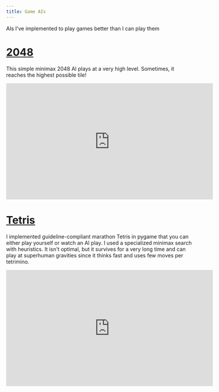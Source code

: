 ```yaml
---
title: Game AIs
---
```


AIs I've implemented to play games better than I can play them

# [2048](https://github.com/quasarbright/2048)
This simple minimax 2048 AI plays at a very high level. Sometimes, it reaches the highest possible tile!

<iframe width="560" height="315" src="https://www.youtube.com/embed/MKE-tNw-N78?si=Hbd-qFeUJSZvmNBQ" title="YouTube video player" frameborder="0" allow="accelerometer; autoplay; clipboard-write; encrypted-media; gyroscope; picture-in-picture; web-share" allowfullscreen></iframe>

# [Tetris](https://github.com/quasarbright/TetrisAI)
I implemented guideline-compliant marathon Tetris in pygame that you can either play yourself or watch an AI play. I used a specialized minimax search with heuristics. It isn't optimal, but it survives for a very long time and can play at superhuman gravities since it thinks fast and uses few moves per tetrimino.

<iframe width="560" height="315" src="https://www.youtube.com/embed/NXq3ncGSBaE?si=tqCGW9Gxwdrfq47D" title="YouTube video player" frameborder="0" allow="accelerometer; autoplay; clipboard-write; encrypted-media; gyroscope; picture-in-picture; web-share" allowfullscreen></iframe>
